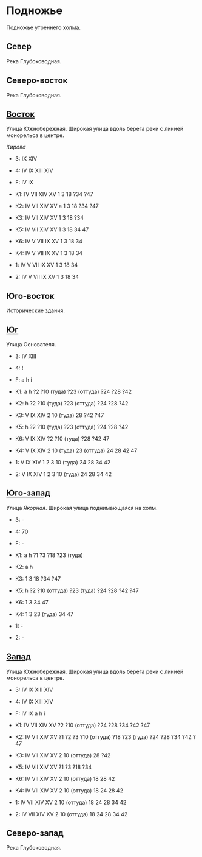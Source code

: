 # Подножье

Подножье утреннего холма.

## Север

Река Глубоководная.

## Северо-восток

Река Глубоководная.

## [Восток](./515120.md)

Улица Южнобережная.
Широкая улица вдоль берега реки с линией монорельса в центре.

*Кирова*

* 3:    IX  XIV
* 4:    IV  IX  XIII    XIV
* F:    IV  IX
* K1:   IV  VII XIV XV
        1   3   18  ?34 ?47
* K2:   IV  VII XIV XV
        a
        1   3   18  ?34 ?47
* K3:   IV  VII XIV XV
        1   3   18  ?34
* K5:   IV  VII XIV XV
        1   3   18  34  47

* K6:   IV  V   VII IX  XV
        1   3   18  34
* K4:   IV  V   VII IX  XV
        1   3   18  34
* 1:    IV  V   VII IX  XV
        1   3   18  34
* 2:    IV  V   VII IX  XV
        1   3   18  34

## Юго-восток

Исторические здания.

## [Юг](./520130.md)

Улица Основателя.

* 3:    IV  XIII
* 4:    !
* F:    a   h   i
* K1:   a   h
        ?2  ?10 (туда)  ?23 (оттуда)    ?24 ?28 ?42
* K2:   h
        ?2  ?10 (туда)  ?23 (оттуда)    ?24 ?28 ?42
* K3:   V   IX  XIV
        2   10 (туда)   28  ?42 ?47
* K5:   h
        ?2  ?10 (туда)  ?23 (оттуда)    ?24 ?28 ?42

* K6:   V   IX  XIV
        ?2  ?10 (туда)  ?28 ?42 47
* K4:   V   IX  XIV
        2   10 (туда)   23 (оттуда) 24  28  42  47
* 1:    V   IX  XIV
        1   2   3   10 (туда)   24  28  34  42
* 2:    V   IX  XIV
        1   2   3   10 (туда)   24  28  34  42

## [Юго-запад](./505122.md)

Улица *Якорная*.
Широкая улица поднимающаяся на холм.

* 3:    -
* 4:    70
* F:    -
* K1:   a   h
        ?1  ?3  ?18 ?23 (туда)
* K2:   a   h
* K3:   1   3   18  ?34 ?47
* K5:   h
        ?2  ?10 (оттуда)    ?23 (туда)  ?24 ?28 ?42 ?47

* K6:   1   3   34  47
* K4:   1   3   23 (туда)   34  47
* 1:    -
* 2:    -

## [Запад](./500120.md)

Улица Южнобережная.
Широкая улица вдоль берега реки с линией монорельса в центре.

* 3:    IV  IX  XIII    XIV
* 4:    IV  IX  XIII    XIV
* F:    IV  IX
        a   h   i
* K1:   IV  VII XIV XV
        ?2  ?10 (оттуда)  ?24 ?28 ?34 ?42 ?47
* K2:   IV  VII XIV XV
        ?1  ?2  ?3  ?10 (оттуда)  ?18 ?23 (туда)    ?24 ?28 ?34 ?42 ?47
* K3:   IV  VII XIV XV
        2   10 (оттуда) 28  ?42
* K5:   IV  VII XIV XV
        ?1  ?3  ?18 ?34

* K6:   IV  VII XIV XV
        2   10 (оттуда) 18  28  42
* K4:   IV  VII XIV XV
        2   10 (оттуда) 18  24  28  42
* 1:    IV  VII XIV XV
        2   10 (оттуда) 18  24  28  34  42
* 2:    IV  VII XIV XV
        2   10 (оттуда) 18  24  28  34  42

## Северо-запад

Река Глубоководная.
